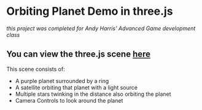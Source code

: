# Orbiting Planet Demo in three.js
*this project was completed for Andy Harris' Advanced Game development class*
## You can view the three.js scene [here](https://legoguy32109.github.io/three.js-orbiting-planet/)

This scene consists of:
- A purple planet surrounded by a ring
- A satellite orbiting that planet with a light source
- Multiple stars twinking in the distance also orbiting the planet
- Camera Controls to look around the planet
